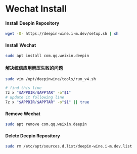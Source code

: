 # Wechat Install

#### Install Deepin Repository

```bash
wget -O- https://deepin-wine.i-m.dev/setup.sh | sh
```

#### Install Wechat

```bash
sudo apt install com.qq.weixin.deepin
```

#### 解决统信应用解压失败的问题

```bash
sudo vim /opt/deepinwine/tools/run_v4.sh

# find this line
7z x "$APPDIR/$APPTAR" -o"$1"
# update it following line
7z x "$APPDIR/$APPTAR" -o"$1" || true
```

#### Remove Wechat

```bash
sudo apt remove com.qq.weixin.deepin
```

#### Delete Deepin Repository

```bash
sudo rm /etc/apt/sources.d.list/deepin-wine.i-m.dev.list
```